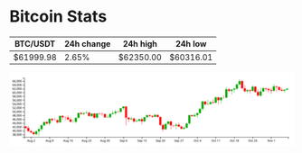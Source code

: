 # Bitcoin Stats

BTC/USDT|24h change|24h high|24h low|
|---|---|---|---|
|$61999.98|2.65%|$62350.00|$60316.01|

<img src="./chart.svg">
